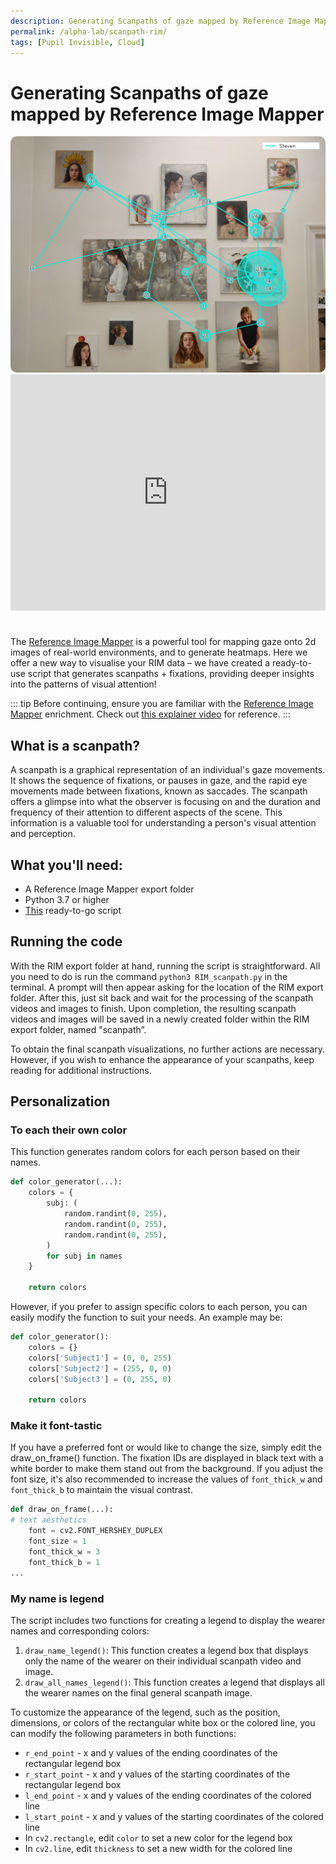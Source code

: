 ```yaml
---
description: Generating Scanpaths of gaze mapped by Reference Image Mapper
permalink: /alpha-lab/scanpath-rim/
tags: [Pupil Invisible, Cloud]
---
```


# Generating Scanpaths of gaze mapped by Reference Image Mapper

<TagLinks />
<img src="../media/alpha-lab/Steven_scanpath.jpeg"/>

<div class="iframe-container2">
    <iframe width="2000" height="1500" src="https://www.youtube.com/embed/7V3X4XmbRAM" title="YouTube video player" frameborder="0" allow="accelerometer; autoplay; clipboard-write; encrypted-media; gyroscope; picture-in-picture" allowfullscreen></iframe>
</div>
<br>

The [Reference Image Mapper](/invisible/enrichments/reference-image-mapper/) is a powerful tool for mapping gaze onto 2d images of real-world environments, and to generate heatmaps. Here we offer a new way to visualise your RIM data – we have created a ready-to-use script that generates scanpaths + fixations, providing deeper insights into the patterns of visual attention!

::: tip
Before continuing, ensure you are familiar with the [Reference Image Mapper](/invisible/enrichments/#reference-image-mapper) enrichment. Check out [this explainer video](https://www.youtube.com/watch?v=ygqzQEzUIS4&t=56s) for reference.
:::

## What is a scanpath?
A scanpath is a graphical representation of an individual's gaze movements. It shows the sequence of fixations, or pauses in gaze, and the rapid eye movements made between fixations, known as saccades. The scanpath offers a glimpse into what the observer is focusing on and the duration and frequency of their attention to different aspects of the scene. This information is a valuable tool for understanding a person's visual attention and perception.

## What you'll need:
- A Reference Image Mapper export folder
- Python 3.7 or higher
- [This](https://gist.github.com/elepl94/9f669c4d81e455cf2095957831219664) ready-to-go script

## Running the code
With the RIM export folder at hand, running the script is straightforward. All you need to do is run the command `python3 RIM_scanpath.py` in the terminal. A prompt will then appear asking for the location of the RIM export folder. After this, just sit back and wait for the processing of the scanpath videos and images to finish. Upon completion, the resulting scanpath videos and images will be saved in a newly created folder within the RIM export folder, named "scanpath”. 

To obtain the final scanpath visualizations, no further actions are necessary. However, if you wish to enhance the appearance of your scanpaths, keep reading for additional instructions.

## Personalization
### To each their own color
<p>
This function generates random colors for each person based on their names.

```python
def color_generator(...):
    colors = {
        subj: (
            random.randint(0, 255),
            random.randint(0, 255),
            random.randint(0, 255),
        )
        for subj in names
    }

    return colors
```
</p>
<p>
However, if you prefer to assign specific colors to each person, you can easily modify the function to suit your needs. An example may be:

``` python
def color_generator():
    colors = {}
    colors['Subject1'] = (0, 0, 255)
    colors['Subject2'] = (255, 0, 0)
    colors['Subject3'] = (0, 255, 0)
    
    return colors
```
</p>

### Make it font-tastic
If you have a preferred font or would like to change the size, simply edit the draw_on_frame() function. The fixation IDs are displayed in black text with a white border to make them stand out from the background. If you adjust the font size, it's also recommended to increase the values of `font_thick_w` and `font_thick_b` to maintain the visual contrast.
``` python
def draw_on_frame(...):
# text aesthetics
    font = cv2.FONT_HERSHEY_DUPLEX
    font_size = 1
    font_thick_w = 3 
    font_thick_b = 1
...
```
### My name is legend
The script includes two functions for creating a legend to display the wearer names and corresponding colors:

1. `draw_name_legend()`: This function creates a legend box that displays only the name of the wearer on their individual scanpath video and image.
2. `draw_all_names_legend()`: This function creates a legend that displays all the wearer names on the final general scanpath image.

To customize the appearance of the legend, such as the position, dimensions, or colors of the rectangular white box or the colored line, you can modify the following parameters in both functions:

- `r_end_point` - x and y values of the ending coordinates of the rectangular legend box
- `r_start_point` - x and y values of the starting coordinates of the rectangular legend box
- `l_end_point` - x and y values of the ending coordinates of the colored line
- `l_start_point` - x and y values of the starting coordinates of the colored line
- In `cv2.rectangle`, edit `color` to set a new color for the legend box
- In `cv2.line`, edit `thickness` to set a new width for the colored line

<style scoped>

    img {
    border-radius: 10px;
    max-width: 100%;
    height: auto;
    box-sizing: border-box;
}

.iframe-container2{
  position: relative;
  width: 100%;
  padding-bottom: 75%;
  margin-bottom: 10px;
  height: 0;
  margin-left:0;
  margin-right:0;
}

.iframe-container2 iframe{
  position: absolute;
  top:0;
  left: 0;
  width: 100%;
  height: 100%;
}

</style>
